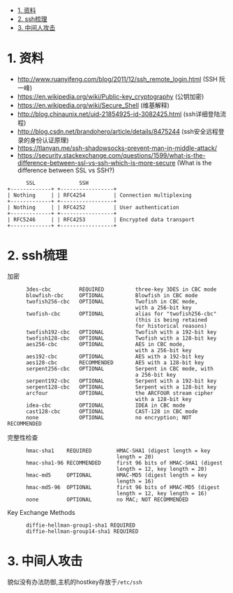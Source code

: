 

<!-- TOC -->

- [1. 资料](#1-资料)
- [2. ssh梳理](#2-ssh梳理)
- [3. 中间人攻击](#3-中间人攻击)

<!-- /TOC -->

# 1. 资料


* http://www.ruanyifeng.com/blog/2011/12/ssh_remote_login.html (SSH 阮一峰)
* https://en.wikipedia.org/wiki/Public-key_cryptography (公钥加密)
* https://en.wikipedia.org/wiki/Secure_Shell (维基解释)
* http://blog.chinaunix.net/uid-21854925-id-3082425.html (ssh详细登陆流程)
* http://blog.csdn.net/brandohero/article/details/8475244 (ssh安全远程登录的身份认证原理)
* https://tlanyan.me/ssh-shadowsocks-prevent-man-in-middle-attack/
* https://security.stackexchange.com/questions/1599/what-is-the-difference-between-ssl-vs-ssh-which-is-more-secure (What is the difference between SSL vs SSH?)


```
      SSL              SSH
+-------------+ +-----------------+
| Nothing     | | RFC4254         | Connection multiplexing
+-------------+ +-----------------+
| Nothing     | | RFC4252         | User authentication
+-------------+ +-----------------+
| RFC5246     | | RFC4253         | Encrypted data transport
+-------------+ +-----------------+
```


# 2. ssh梳理

加密
```
      3des-cbc         REQUIRED          three-key 3DES in CBC mode
      blowfish-cbc     OPTIONAL          Blowfish in CBC mode
      twofish256-cbc   OPTIONAL          Twofish in CBC mode,
                                         with a 256-bit key
      twofish-cbc      OPTIONAL          alias for "twofish256-cbc"
                                         (this is being retained
                                         for historical reasons)
      twofish192-cbc   OPTIONAL          Twofish with a 192-bit key
      twofish128-cbc   OPTIONAL          Twofish with a 128-bit key
      aes256-cbc       OPTIONAL          AES in CBC mode,
                                         with a 256-bit key
      aes192-cbc       OPTIONAL          AES with a 192-bit key
      aes128-cbc       RECOMMENDED       AES with a 128-bit key
      serpent256-cbc   OPTIONAL          Serpent in CBC mode, with
                                         a 256-bit key
      serpent192-cbc   OPTIONAL          Serpent with a 192-bit key
      serpent128-cbc   OPTIONAL          Serpent with a 128-bit key
      arcfour          OPTIONAL          the ARCFOUR stream cipher
                                         with a 128-bit key
      idea-cbc         OPTIONAL          IDEA in CBC mode
      cast128-cbc      OPTIONAL          CAST-128 in CBC mode
      none             OPTIONAL          no encryption; NOT RECOMMENDED
```

完整性检查
```
      hmac-sha1    REQUIRED        HMAC-SHA1 (digest length = key
                                   length = 20)
      hmac-sha1-96 RECOMMENDED     first 96 bits of HMAC-SHA1 (digest
                                   length = 12, key length = 20)
      hmac-md5     OPTIONAL        HMAC-MD5 (digest length = key
                                   length = 16)
      hmac-md5-96  OPTIONAL        first 96 bits of HMAC-MD5 (digest
                                   length = 12, key length = 16)
      none         OPTIONAL        no MAC; NOT RECOMMENDED
```

Key Exchange Methods

```
      diffie-hellman-group1-sha1 REQUIRED
      diffie-hellman-group14-sha1 REQUIRED
```



# 3. 中间人攻击

貌似没有办法防御,主机的hostkey存放于`/etc/ssh`
